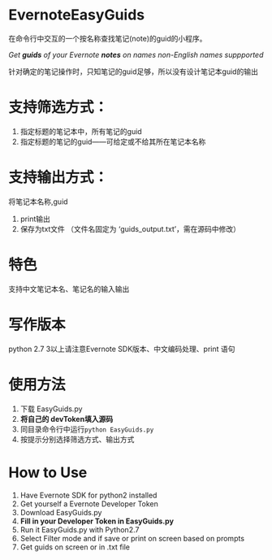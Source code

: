 # EvernoteEasyGuids
在命令行中交互的一个按名称查找笔记(note)的guid的小程序。

*Get **guids** of your Evernote **notes** on names*
*non-English names suppported*

针对确定的笔记操作时，只知笔记的guid足够，所以没有设计笔记本guid的输出

# 支持筛选方式：
1. 指定标题的笔记本中，所有笔记的guid
2. 指定标题的笔记的guid——可给定或不给其所在笔记本名称

# 支持输出方式：
将笔记本名称,guid
1. print输出
2. 保存为txt文件 （文件名固定为 ‘guids_output.txt’，需在源码中修改）

# 特色
支持中文笔记本名、笔记名的输入输出

# 写作版本
python 2.7
3以上请注意Evernote SDK版本、中文编码处理、print 语句

# 使用方法
1. 下载 EasyGuids.py
2. **将自己的 devToken填入源码**
3. 同目录命令行中运行``` python EasyGuids.py ```
4. 按提示分别选择筛选方式、输出方式

# How to Use
1. Have Evernote SDK for python2 installed
2. Get yourself a Evernote Developer Token 
3. Download EasyGuids.py
4. **Fill in your Developer Token in EasyGuids.py**
5. Run it EasyGuids.py with Python2.7
6. Select Filter mode and if save or print on screen based on prompts
7. Get guids on screen or in .txt file


